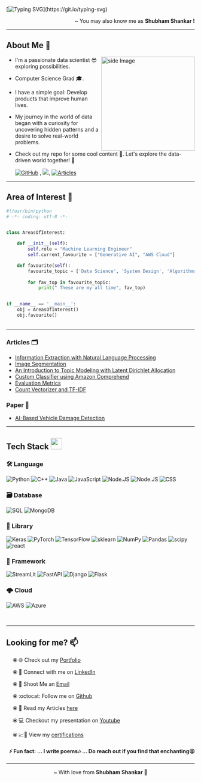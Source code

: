 [![Typing SVG](https://readme-typing-svg.demolab.com?font=Fira+Code&pause=1000&color=F71413&width=435&lines=Hello+%F0%9F%91%8B%2C+Shubham+Rathod+here.)](https://git.io/typing-svg)
<p align='right'> ~ You may also know me as <strong>Shubham Shankar !</strong></p>

---

<h2 align='left'>About Me 🦦</h2>

<img src="https://github.com/RATHOD-SHUBHAM/RATHOD-SHUBHAM/assets/58945964/27ffaeee-2fdb-4853-a462-5f11331d92a9" alt="side Image" align="right" width="250" height="auto" />

* I'm a passionate data scientist 😎 exploring possibilities.
* Computer Science Grad 🎓.
* I have a simple goal: Develop products that improve human lives.
* My journey in the world of data began with a curiosity for uncovering hidden patterns and a desire to solve real-world problems.
* Check out my repo for some cool content 🤠. Let's explore the data-driven world together! 🚀

    [![GitHub](https://img.shields.io/badge/-GitHub-181717?style=flat-square&logo=github&logoColor=white&link=https://github.com/minoveaz)](https://github.com/RATHOD-SHUBHAM?tab=repositories) , ![](https://komarev.com/ghpvc/?username=your-github-username&color=dc143c), [![Articles](https://img.shields.io/badge/-Articles-181717?style=flat-square&logo=linkedIn&logoColor=white&link=https://www.linkedin.com/in/shubhamshankar/recent-activity/articles/)](https://www.linkedin.com/in/shubhamshankar/recent-activity/articles/)

---

<h2> Area of Interest 🐍 </h2>

```python
#!/usr/bin/python
# -*- coding: utf-8 -*-


class AreasOfInterest:

    def __init__(self):
        self.role = "Machine Learning Engineer"
        self.current_favourite = ["Generative AI", "AWS Cloud"]

    def favourite(self):
        favourite_topic = ['Data Science', 'System Design', 'Algorithms & Data Structure', 'Cloud Computing', 'Software Engineering/Development', 'Full Stack Development']
        
        for fav_top in favourite_topic:
            print(" These are my all time", fav_top)


if __name__ == '__main__':
    obj = AreasOfInterest()
    obj.favourite()
    
```

---

<h3> Articles 🗂 </h3>

* [Information Extraction with Natural Language Processing](https://www.linkedin.com/pulse/information-extraction-natural-language-processing-shubham-shankar)
* [Image Segmentation](https://www.linkedin.com/pulse/image-segmentation-shubham-shankar)
* [An Introduction to Topic Modeling with Latent Dirichlet Allocation](https://www.linkedin.com/pulse/introduction-topic-modeling-latent-dirichlet-lda-natural-shankar)
* [Custom Classifier using Amazon Comprehend](https://www.linkedin.com/pulse/building-custom-classifier-using-amazon-comprehend-shubham-shankar)
* [Evaluation Metrics](https://www.linkedin.com/pulse/basic-evaluation-metrics-machine-learning-model-shubham-shankar)
* [Count Vectorizer and TF-IDF](https://www.linkedin.com/pulse/natural-language-processing-understanding-count-tf-idf-shankar)

<h3> Paper 📝 </h3>

* [AI-Based Vehicle Damage Detection](https://drive.google.com/file/d/1tsBq4zvhk289LPREJhFJzrf_7iI79vjr/view?usp=drive_link)

---

<h2 align="Left"> Tech Stack <img src="https://media.giphy.com/media/fYSnHlufseco8Fh93Z/giphy.gif" width="30"> </h2>

### 🛠 Language
![Python](https://img.shields.io/badge/-Python-000?&logo=Python)
![C++](https://img.shields.io/badge/-C++-000?&logo=C++)
![Java](https://img.shields.io/badge/-Java-000?&logo=Java&logoColor=007396)
![JavaScript](https://img.shields.io/badge/-Javascript-000?&logo=javascript)
![Node.JS](https://img.shields.io/badge/-NodeJS-000?&logo=Node.js)
![Node.JS](https://img.shields.io/badge/-HTML-000?&logo=HTML5)
![CSS](https://img.shields.io/badge/-CSS-000?&logo=css3)
<br />

### 🗃 Database
![SQL](https://img.shields.io/badge/-SQL-000?&logo=MySQL)
![MongoDB](https://img.shields.io/badge/-MongoDB-000?&logo=MongoDB)
<br />

### 🦖 Library
![Keras](https://img.shields.io/badge/-Keras-000?&logo=keras)
![PyTorch](https://img.shields.io/badge/-PyTorch-000?&logo=pytorch)
![TensorFlow](https://img.shields.io/badge/-TensorFlow-000?&logo=tensorflow)
![sklearn](https://img.shields.io/badge/-sklearn-000?&logo=scikit-learn)
![NumPy](https://img.shields.io/badge/-NumPy-000?&logo=numpy)
![Pandas](https://img.shields.io/badge/-Pandas-000?&logo=pandas)
![scipy](https://img.shields.io/badge/-Scipy-000?&logo=scipy)
![react](https://img.shields.io/badge/-React-000?&logo=react)
<br />

### 🧨 Framework
![StreamLit](https://img.shields.io/badge/-Streamlit-000?&logo=streamlit)
![FastAPI](https://img.shields.io/badge/-FastAPI-000?&logo=FastAPI)
![Django](https://img.shields.io/badge/-Django-000?&logo=Django)
![Flask](https://img.shields.io/badge/-Flask-000?&logo=flask)
<br />

### 🌩 Cloud
![AWS](https://img.shields.io/badge/-AWS-000?&logo=Amazon-AWS&logoColor=F90)
![Azure](https://img.shields.io/badge/-Microsoft%20Azure-000?&logo=MicrosoftAzure)

<br />

--- 

<h2> Looking for me? 📫 </h2>

&emsp; ⦿ 🌐 Check out my [Portfolio](https://shubhamshankar.dorik.io/)

&emsp; ⦿ 🤝 Connect with me on [LinkedIn](https://www.linkedin.com/in/shubhamshankar/)

&emsp; ⦿ 📩 Shoot Me an [Email](mailto:shubham.uta@gmail.com)

&emsp; ⦿ :octocat: Follow me on [Github](https://github.com/RATHOD-SHUBHAM)

&emsp; ⦿ 📝 Read my Articles [here](https://www.linkedin.com/in/shubhamshankar/recent-activity/articles/)

&emsp; ⦿ :computer: Checkout my presentation on [Youtube](https://www.youtube.com/playlist?list=PLe-rtwou_fp0QBbFJBpZKFesEWhxbizlI)
  
&emsp; ⦿ 📈🔖 View my [certifications](https://drive.google.com/drive/folders/1OEhIJOI8GFr3ySRjrrMsq1XiBK6VyLK5?usp=sharing)

<h4 align = "right" > ⚡ Fun fact: ... I write poems🎶 ... Do reach out if you find that enchanting😜 </h3>
  
---


<p align='center'> ~ With love from <strong>Shubham Shankar 🖤</strong></p>
